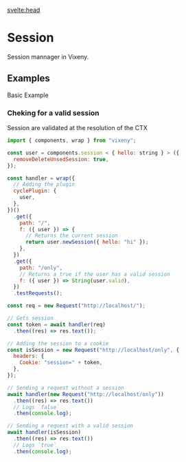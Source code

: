 <script>

</script>

<svelte:head>

<script src='/prism.mjs' defer></script>
<title>Session plugin - Vixeny</title>
  <meta name="description" content="Using Session in Vixeny"/>
  <meta name="keywords" content="Session, web development, Vixeny framework, FP, functional programming, plugin"/>
</svelte:head>

# Session

Session mannager in Vixeny.

## Examples

Basic Example

### Cheking for a valid session

Session are validated at the resolution of the CTX

```js
import { components, wrap } from "vixeny";

const user = components.session < { hello: string } > ({
  removeDeleteUnsedSession: true,
});

const handler = wrap({
  // Adding the plugin
  cyclePlugin: {
    user,
  },
})()
  .get({
    path: "/",
    f: ({ user }) => {
      // Returns the current session
      return user.newSession({ hello: "hi" });
    },
  })
  .get({
    path: "/only",
    // Returns a true if the user has a valid session
    f: ({ user }) => String(user.valid),
  })
  .testRequests();

const req = new Request("http://localhost/");

// Gets session
const token = await handler(req)
  .then((res) => res.text());

// Adding the session to a cookie
const isSession = new Request("http://localhost/only", {
  headers: {
    Cookie: "session=" + token,
  },
});

// Sending a request without a session
await handler(new Request("http://localhost/only"))
  .then((res) => res.text())
  // Logs `false`
  .then(console.log);

// Sending a request with a valid session
await handler(isSession)
  .then((res) => res.text())
  // Logs `true`
  .then(console.log);
```
